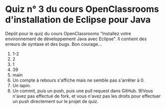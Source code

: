 # Quiz n° 3 du cours OpenClassrooms d'installation de Eclipse pour Java
Dépôt pour le quiz du cours OpenClassrooms "Installez votre environnement de développement Java avec Eclipse". Il contient des erreurs de syntaxe et des bugs. Bon courage...

1) 1-2
2) 2
3) 1
4) 39
5) main
6) Un compte à rebours s'affiche mais ne semble pas s'arrêter à 0.
7) Un lapin.
8) Un commit, puis un push, puis une pull request dans GitHub.
9)Vous n'avez pas effectué de fork, et vous n'avez pas les droits pour effectuer un push directement sur le projet de quiz.